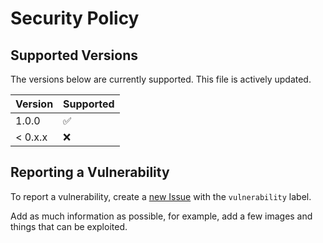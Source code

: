 # Security Policy

## Supported Versions

The versions below are currently supported. This file is actively updated.

| Version  | Supported          |
| -------- | ------------------ |
| 1.0.0    | :white_check_mark: |
| < 0.x.x  | :x:                |

## Reporting a Vulnerability

To report a vulnerability, create a [new Issue](https://github.com/Bubble-OS/bubbleos/issues) with the `vulnerability` label.

Add as much information as possible, for example, add a few images and things that can be exploited.
